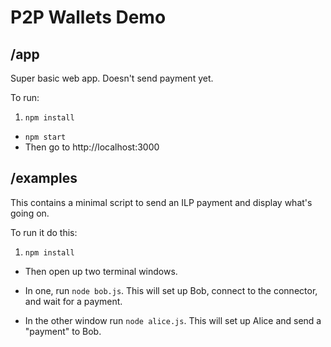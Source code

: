 # P2P Wallets Demo

## /app

Super basic web app. Doesn't send payment yet.

To run:

 1. `npm install`
 - `npm start`
 - Then go to http://localhost:3000

## /examples

This contains a minimal script to send an ILP payment and display what's going on.

To run it do this:

 1. `npm install`

 - Then open up two terminal windows.

 - In one, run `node bob.js`. This will set up Bob, connect to the connector, and wait for a payment.

 - In the other window run `node alice.js`. This will set up Alice and send a "payment" to Bob.
